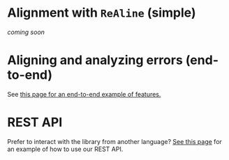 # Alignment with `ReAline` (simple)

_coming soon_

<!-- See [this page for an example of how to use `ReAline`.](rest-api.md) -->

# Aligning and analyzing errors (end-to-end)

See [this page for an end-to-end example of features.](asu-use-case.md)

# REST API

Prefer to interact with the library from another language? [See this page](rest-api.md) for an example of how to use our REST API.
